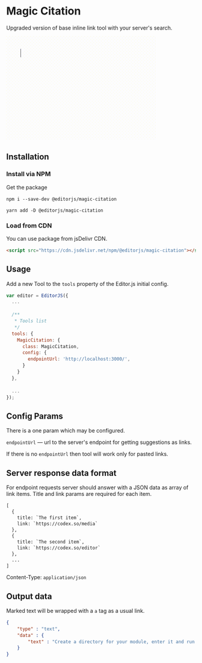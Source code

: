 <!--

TODO:
- add example gif to readme
- add icon
- add link removing
- add loader 
- if no this.config.endpointUrl then do not try to send a request
- focus input field on tool click

-->

# Magic Citation

Upgraded version of base inline link tool with your server's search.

![](assets/example.gif)

## Installation

### Install via NPM

Get the package

```shell
npm i --save-dev @editorjs/magic-citation
```

```shell
yarn add -D @editorjs/magic-citation
```

### Load from CDN

You can use package from jsDelivr CDN.

```html
<script src="https://cdn.jsdelivr.net/npm/@editorjs/magic-citation"></script>
```

## Usage

Add a new Tool to the `tools` property of the Editor.js initial config.

```javascript
var editor = EditorJS({
  ...
 
  /**
   * Tools list
   */
  tools: {
    MagicCitation: {
      class: MagicCitation,
      config: {
        endpointUrl: 'http://localhost:3000/',
      }
    }
  },
  
  ...
});
```

## Config Params

There is a one param which may be configured.

`endpointUrl` — url to the server's endpoint for getting suggestions as links.

If there is no `endpointUrl` then tool will work only for pasted links.

## Server response data format

For endpoint requests server should answer with a JSON data
as array of link items. Title and link params are required
for each item.

```
[
  {
    title: `The first item`,
    link: `https://codex.so/media`
  },
  {
    title: `The second item`,
    link: `https://codex.so/editor`
  },
  ...
]
```

Content-Type: `application/json`

## Output data

Marked text will be wrapped with a `a` tag as a usual link.

```json
{
    "type" : "text",
    "data" : {
        "text" : "Create a directory for your module, enter it and run <a href=\"https://codex.so/\">npm init</a> command."
    }
}
```
